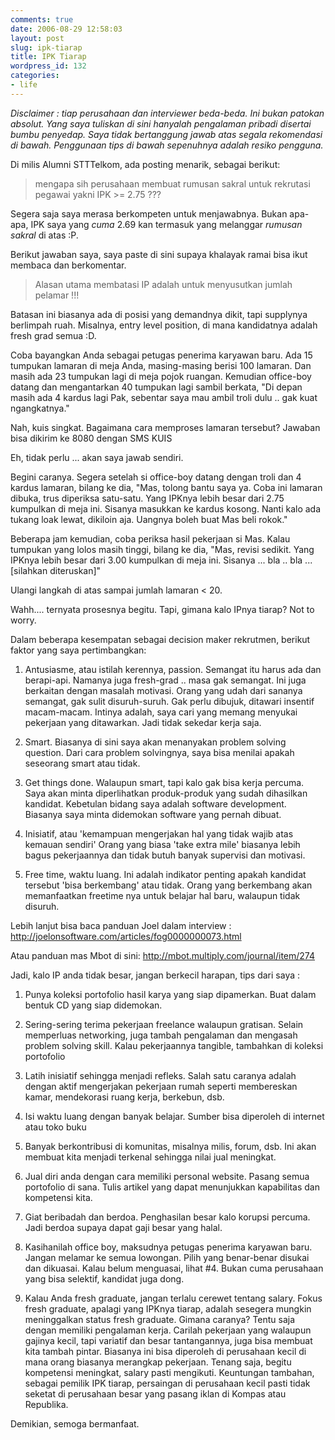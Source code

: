 ```yaml
---
comments: true
date: 2006-08-29 12:58:03
layout: post
slug: ipk-tiarap
title: IPK Tiarap
wordpress_id: 132
categories:
- life
---
```


_Disclaimer : tiap perusahaan dan interviewer beda-beda. Ini bukan patokan absolut. Yang saya tuliskan di sini hanyalah pengalaman pribadi disertai bumbu penyedap. Saya tidak bertanggung jawab atas segala rekomendasi di bawah. Penggunaan tips di bawah sepenuhnya adalah resiko pengguna._ 

Di milis Alumni STTTelkom, ada posting menarik, sebagai berikut: 



> mengapa sih perusahaan membuat rumusan sakral untuk rekrutasi pegawai yakni
IPK >= 2.75 ???



Segera saja saya merasa berkompeten untuk menjawabnya. Bukan apa-apa, IPK saya yang _cuma_ 2.69 kan termasuk yang melanggar _rumusan sakral_ di atas :P.

Berikut jawaban saya, saya paste di sini supaya khalayak ramai bisa ikut membaca dan berkomentar. 



> Alasan utama membatasi IP adalah untuk menyusutkan jumlah pelamar !!!



Batasan ini biasanya ada di posisi yang demandnya dikit, tapi supplynya berlimpah ruah. 
Misalnya, entry level position, di mana kandidatnya adalah fresh grad semua 
:D.

Coba bayangkan Anda sebagai petugas penerima karyawan baru. 
Ada 15 tumpukan lamaran di meja Anda, masing-masing berisi 100 lamaran. Dan masih ada 23 tumpukan lagi di meja pojok ruangan. Kemudian office-boy datang dan mengantarkan 40 tumpukan lagi sambil berkata, "Di depan masih ada 4 kardus lagi Pak, sebentar saya mau ambil troli dulu .. gak kuat ngangkatnya."

Nah, kuis singkat. Bagaimana cara memproses lamaran tersebut?
Jawaban bisa dikirim ke 8080 dengan SMS  KUIS 

Eh, tidak perlu ... akan saya jawab sendiri. 

Begini caranya. 
Segera setelah si office-boy datang dengan troli dan 4 kardus lamaran, bilang ke dia, "Mas, tolong bantu saya ya. Coba ini lamaran dibuka, trus diperiksa satu-satu. Yang IPKnya lebih besar dari 2.75 kumpulkan di meja ini. Sisanya masukkan ke kardus kosong. Nanti kalo ada tukang loak lewat, dikiloin aja. Uangnya boleh buat Mas beli rokok."

Beberapa jam kemudian, coba periksa hasil pekerjaan si Mas. Kalau tumpukan yang lolos masih tinggi, bilang ke dia, "Mas, revisi sedikit. Yang IPKnya lebih besar dari 3.00 kumpulkan di meja ini. Sisanya ... bla .. bla ... [silahkan diteruskan]"

Ulangi langkah di atas sampai jumlah lamaran < 20.

Wahh.... ternyata prosesnya begitu.
Tapi, gimana kalo IPnya tiarap?
Not to worry. 

Dalam beberapa kesempatan sebagai decision maker rekrutmen, berikut faktor yang saya pertimbangkan: 

1. Antusiasme, atau istilah kerennya, passion. 
Semangat itu harus ada dan berapi-api. 
Namanya juga fresh-grad .. masa gak semangat.
Ini juga berkaitan dengan masalah motivasi. Orang yang udah dari sananya semangat, gak sulit disuruh-suruh. Gak perlu dibujuk, ditawari insentif macam-macam. Intinya adalah, saya cari yang memang menyukai pekerjaan yang ditawarkan. Jadi tidak sekedar kerja saja. 

2. Smart. 
Biasanya di sini saya akan menanyakan problem solving question. 
Dari cara problem solvingnya, saya bisa menilai apakah seseorang smart atau tidak.

3. Get things done.
Walaupun smart, tapi kalo gak bisa kerja percuma. 
Saya akan minta diperlihatkan produk-produk yang sudah dihasilkan kandidat. 
Kebetulan bidang saya adalah software development. 
Biasanya saya minta didemokan software yang pernah dibuat. 

4. Inisiatif, atau 'kemampuan mengerjakan hal yang tidak wajib atas kemauan sendiri'
Orang yang biasa 'take extra mile' biasanya lebih bagus pekerjaannya dan tidak butuh banyak supervisi dan motivasi. 

5. Free time, waktu luang.
Ini adalah indikator penting apakah kandidat tersebut 'bisa berkembang' atau tidak. 
Orang yang berkembang akan memanfaatkan freetime nya untuk belajar hal baru, walaupun tidak disuruh. 

Lebih lanjut bisa baca panduan Joel dalam interview : 
http://joelonsoftware.com/articles/fog0000000073.html

Atau panduan mas Mbot di sini: 
http://mbot.multiply.com/journal/item/274

Jadi, kalo IP anda tidak besar, jangan berkecil harapan, tips dari saya : 

1. Punya koleksi portofolio hasil karya yang siap dipamerkan. 
Buat dalam bentuk CD yang siap didemokan.

2. Sering-sering terima pekerjaan freelance walaupun gratisan. 
Selain memperluas networking, juga tambah pengalaman dan mengasah problem solving skill. Kalau pekerjaannya tangible, tambahkan di koleksi portofolio

3. Latih inisiatif sehingga menjadi refleks. 
Salah satu caranya adalah dengan aktif mengerjakan pekerjaan rumah seperti membereskan kamar, mendekorasi ruang kerja, berkebun, dsb.

4. Isi waktu luang dengan banyak belajar. 
Sumber bisa diperoleh di internet atau toko buku

5. Banyak berkontribusi di komunitas, misalnya milis, forum, dsb.
Ini akan membuat kita menjadi terkenal sehingga nilai jual meningkat.

6. Jual diri anda dengan cara memiliki personal website. 
Pasang semua portofolio di sana. 
Tulis artikel yang dapat menunjukkan kapabilitas dan kompetensi kita. 

7. Giat beribadah dan berdoa. 
Penghasilan besar kalo korupsi percuma. 
Jadi berdoa supaya dapat gaji besar yang halal.

8. Kasihanilah office boy, maksudnya petugas penerima karyawan baru. 
Jangan melamar ke semua lowongan. Pilih yang benar-benar disukai dan dikuasai. Kalau belum menguasai, lihat #4. Bukan cuma perusahaan yang bisa selektif, kandidat juga dong. 

9. Kalau Anda fresh graduate, jangan terlalu cerewet tentang salary. 
Fokus fresh graduate, apalagi yang IPKnya tiarap, adalah sesegera mungkin meninggalkan status fresh graduate. Gimana caranya? Tentu saja dengan memiliki pengalaman kerja. Carilah pekerjaan yang walaupun gajinya kecil, tapi variatif dan besar tantangannya, juga bisa membuat kita tambah pintar. Biasanya ini bisa diperoleh di perusahaan kecil di mana orang biasanya merangkap pekerjaan. 
Tenang saja, begitu kompetensi meningkat, salary pasti mengikuti. Keuntungan tambahan, sebagai pemilik IPK tiarap, persaingan di perusahaan kecil pasti tidak seketat di perusahaan besar yang pasang iklan di Kompas atau Republika.

Demikian, semoga bermanfaat.
